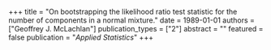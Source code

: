 +++
title = "On bootstrapping the likelihood ratio test statistic for the number of components in a normal mixture."
date = 1989-01-01
authors = ["Geoffrey J. McLachlan"]
publication_types = ["2"]
abstract = ""
featured = false
publication = "*Applied Statistics*"
+++

